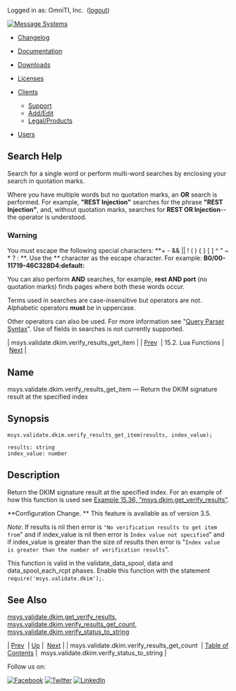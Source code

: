 Logged in as: OmniTI, Inc.  ([logout](https://support.messagesystems.com/logout.php))

[![Message Systems](https://support.messagesystems.com/images/ms-white205.png)](https://support.messagesystems.com/start.php) 

*   [Changelog](https://support.messagesystems.com/start.php?show=changelog)
*   [Documentation](https://support.messagesystems.com/docs/)
*   [Downloads](https://support.messagesystems.com/start.php)

*   [Licenses](https://support.messagesystems.com/license_summary.php)
*   <a href="">Clients</a>
    *   [Support](https://support.messagesystems.com/cs.php)
    *   [Add/Edit](https://support.messagesystems.com/edit_client.php)
    *   [Legal/Products](https://support.messagesystems.com/edit_products.php)
*   [Users](https://support.messagesystems.com/edit_customer.php)

## Search Help

Search for a single word or perform multi-word searches by enclosing your search in quotation marks.

Where you have multiple words but no quotation marks, an **OR** search is performed. For example, **"REST Injection"** searches for the phrase **"REST Injection"**, and, without quotation marks, searches for **REST OR Injection**--the operator is understood.

### Warning

You must escape the following special characters: **+ - && || ! ( ) { } [ ] ^ " ~ * ? : \**. Use the **\** character as the escape character. For example: **B0/00-11719-46C328D4\:default\:**

You can also perform **AND** searches, for example, **rest AND port** (no quotation marks) finds pages where both these words occur.

Terms used in searches are case-insensitive but operators are not. Alphabetic operators **must** be in uppercase.

Other operators can also be used. For more information see "[Query Parser Syntax](https://lucene.apache.org/core/old_versioned_docs/versions/3_0_0/queryparsersyntax.html)". Use of fields in searches is not currently supported.

| msys.validate.dkim.verify_results_get_item |
| [Prev](lua.ref.msys.validate.dkim.verify_results_get_count.php)  | 15.2. Lua Functions |  [Next](lua.ref.msys.validate.dkim.verify_status_to_string.php) |

<a name="lua.ref.msys.validate.dkim.verify_results_get_item"></a>
## Name

msys.validate.dkim.verify_results_get_item — Return the DKIM signature result at the specified index

<a name="idp27237440"></a>
## Synopsis

`msys.validate.dkim.verify_results_get_item(results, index_value);`

```
results: string
index_value: number
```
<a name="idp27240192"></a>
## Description

Return the DKIM signature result at the specified index. For an example of how this function is used see [Example 15.36, “msys.dkim.get_verify_results”](lua.ref.msys.validate.dkim.get_verify_results.php#lua.ref.msys.validate.dkim.get_verify_results.example "Example 15.36. msys.dkim.get_verify_results").

**Configuration Change. ** This feature is available as of version 3.5.

*Note*: If results is nil then error is `"No verification results to get item from`" and if index_value is nil then error is `Index value not specified`" and if index_value is greater than the size of results then error is "`Index value is greater than the number of verification results`".

This function is valid in the validate_data_spool, data and data_spool_each_rcpt phases. Enable this function with the statement `require('msys.validate.dkim');`.

<a name="idp27248688"></a>
## See Also

[msys.validate.dkim.get_verify_results](lua.ref.msys.validate.dkim.get_verify_results.php "msys.validate.dkim.get_verify_results"), [msys.validate.dkim.verify_results_get_count](lua.ref.msys.validate.dkim.verify_results_get_count.php "msys.validate.dkim.verify_results_get_count"), [msys.validate.dkim.verify_status_to_string](lua.ref.msys.validate.dkim.verify_status_to_string.php "msys.validate.dkim.verify_status_to_string")

| [Prev](lua.ref.msys.validate.dkim.verify_results_get_count.php)  | [Up](lua.function.details.php) |  [Next](lua.ref.msys.validate.dkim.verify_status_to_string.php) |
| msys.validate.dkim.verify_results_get_count  | [Table of Contents](index.php) |  msys.validate.dkim.verify_status_to_string |

Follow us on:

[![Facebook](https://support.messagesystems.com/images/icon-facebook.png)](http://www.facebook.com/messagesystems) [![Twitter](https://support.messagesystems.com/images/icon-twitter.png)](http://twitter.com/#!/MessageSystems) [![LinkedIn](https://support.messagesystems.com/images/icon-linkedin.png)](http://www.linkedin.com/company/message-systems)